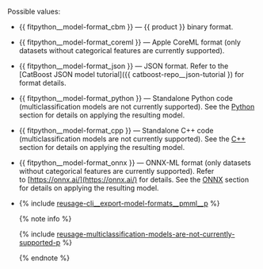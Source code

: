 
Possible values:
- {{ fitpython__model-format_cbm }} — {{ product }} binary format.
- {{ fitpython__model-format_coreml }} — Apple CoreML format (only datasets without categorical features are currently supported).
- {{ fitpython__model-format_json }} — JSON format. Refer to the [CatBoost JSON model tutorial]({{ catboost-repo__json-tutorial }) for format details.
- {{ fitpython__model-format_python }} — Standalone Python code (multiclassification models are not currently supported). See the [Python](../../../concepts/python-reference_apply_catboost_model.md) section for details on applying the resulting model.
- {{ fitpython__model-format_cpp }} — Standalone C++ code (multiclassification models are not currently supported). See the [C++](../../../concepts/c-plus-plus-api_applycatboostmodel.md) section for details on applying the resulting model.
- {{ fitpython__model-format_onnx }} — ONNX-ML format (only datasets without categorical features are currently supported). Refer to [https://onnx.ai/](https://onnx.ai/) for details. See the [ONNX](../../../concepts/apply-onnx-ml.md) section for details on applying the resulting model.
- {% include [reusage-cli__export-model-formats__pmml__p](cli__export-model-formats__pmml__p.md) %}
    
    {% note info %}
    
    {% include [reusage-multiclassification-models-are-not-currently-supported-p](multiclassification-models-are-not-currently-supported-p.md) %}
    
    {% endnote %}
